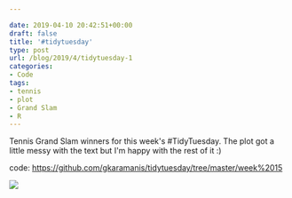 ```yaml
---

date: 2019-04-10 20:42:51+00:00
draft: false
title: '#tidytuesday'
type: post
url: /blog/2019/4/tidytuesday-1
categories:
- Code
tags:
- tennis
- plot
- Grand Slam
- R
---
```


Tennis Grand Slam winners for this week's #TidyTuesday. The plot got a little messy with the text but I'm happy with the rest of it :)

code: https://github.com/gkaramanis/tidytuesday/tree/master/week%2015


  
![](/images/2019-04-10-20194tidytuesday-1/tennis.png)

